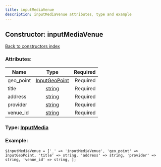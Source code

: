 ```yaml
---
title: inputMediaVenue
description: inputMediaVenue attributes, type and example
---
```

## Constructor: inputMediaVenue  
[Back to constructors index](index.md)



### Attributes:

| Name     |    Type       | Required |
|----------|:-------------:|---------:|
|geo\_point|[InputGeoPoint](../types/InputGeoPoint.md) | Required|
|title|[string](../types/string.md) | Required|
|address|[string](../types/string.md) | Required|
|provider|[string](../types/string.md) | Required|
|venue\_id|[string](../types/string.md) | Required|



### Type: [InputMedia](../types/InputMedia.md)


### Example:

```
$inputMediaVenue = ['_' => 'inputMediaVenue', 'geo_point' => InputGeoPoint, 'title' => string, 'address' => string, 'provider' => string, 'venue_id' => string, ];
```  

